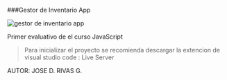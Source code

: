 ###Gestor de Inventario App

![gestor de inventario app](https://user-images.githubusercontent.com/80996376/190067404-555889d5-5f34-4c4b-be84-3b5e58fabf8a.png)

Primer evaluativo de el curso JavaScript 

>  Para inicializar el proyecto se recomienda descargar la extencion de visual studio code : Live Server

AUTOR:  JOSE D. RIVAS G.
